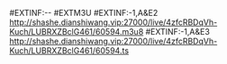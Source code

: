 #EXTINF:-- #EXTM3U
#EXTINF:-1,A&E2
http://shashe.dianshiwang.vip:27000/live/4zfcRBDqVh-Kuch/LUBRXZBclG461/60594.m3u8
#EXTINF:-1,A&E3
http://shashe.dianshiwang.vip:27000/live/4zfcRBDqVh-Kuch/LUBRXZBclG461/60594.ts
